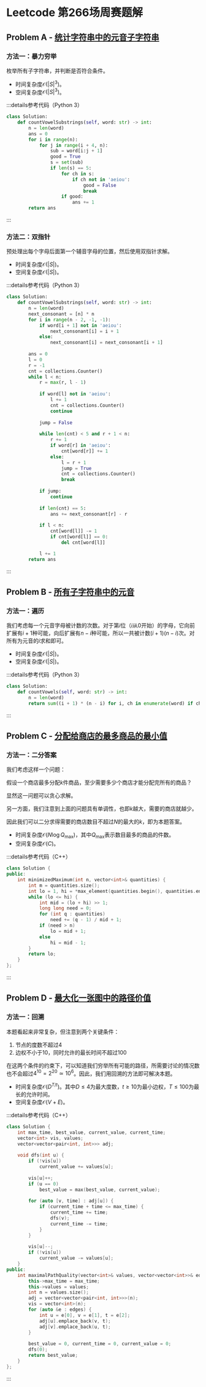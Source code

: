 # Leetcode 第266场周赛题解

## Problem A - [统计字符串中的元音子字符串](https://leetcode.cn/problems/count-vowel-substrings-of-a-string/)

### 方法一：暴力穷举

枚举所有子字符串，并判断是否符合条件。

- 时间复杂度$\mathcal{O}(|S|^3)$。
- 空间复杂度$\mathcal{O}(|S|^3)$。

:::details参考代码（Python 3）

```python
class Solution:
    def countVowelSubstrings(self, word: str) -> int:
        n = len(word)
        ans = 0
        for i in range(n):
            for j in range(i + 4, n):
                sub = word[i:j + 1]
                good = True
                s = set(sub)
                if len(s) == 5:
                    for ch in s:
                        if ch not in 'aeiou':
                            good = False
                            break
                    if good:
                        ans += 1
        return ans
```

:::

### 方法二：双指针

预处理出每个字母后面第一个辅音字母的位置，然后使用双指针求解。

- 时间复杂度$\mathcal{O}(|S|)$。
- 空间复杂度$\mathcal{O}(|S|)$。

:::details参考代码（Python 3）

```python
class Solution:
    def countVowelSubstrings(self, word: str) -> int:
        n = len(word)
        next_consonant = [n] * n
        for i in range(n - 2, -1, -1):
            if word[i + 1] not in 'aeiou':
                next_consonant[i] = i + 1
            else:
                next_consonant[i] = next_consonant[i + 1]
        
        ans = 0
        l = 0
        r = -1
        cnt = collections.Counter()
        while l < n:
            r = max(r, l - 1)
            
            if word[l] not in 'aeiou':
                l += 1
                cnt = collections.Counter()
                continue
        
            jump = False
        
            while len(cnt) < 5 and r + 1 < n:
                r += 1
                if word[r] in 'aeiou':
                    cnt[word[r]] += 1
                else:
                    l = r + 1
                    jump = True
                    cnt = collections.Counter()
                    break
                    
            if jump:
                continue
                    
            if len(cnt) == 5:
                ans += next_consonant[r] - r
            
            if l < n:
                cnt[word[l]] -= 1
                if cnt[word[l]] == 0:
                    del cnt[word[l]]

            l += 1
        return ans
```

:::

## Problem B - [所有子字符串中的元音](https://leetcode.cn/problems/vowels-of-all-substrings/)

### 方法一：遍历

我们考虑每一个元音字母被计数的次数。对于第$i$位（$i$从$0$开始）的字母，它向前扩展有$i+1$种可能，向后扩展有$n-i$种可能，所以一共被计数$(i+1)(n-i)$次。对所有为元音的$i$求和即可。

- 时间复杂度$\mathcal{O}(|S|)$。
- 空间复杂度$\mathcal{O}(|S|)$。

:::details参考代码（Python 3）

```python
class Solution:
    def countVowels(self, word: str) -> int:        
        n = len(word)
        return sum((i + 1) * (n - i) for i, ch in enumerate(word) if ch in 'aeiou')
```

:::

## Problem C - [分配给商店的最多商品的最小值](https://leetcode.cn/problems/minimized-maximum-of-products-distributed-to-any-store/)

### 方法一：二分答案

我们考虑这样一个问题：

假设一个商店最多分配$k$件商品，至少需要多少个商店才能分配完所有的商品？

显然这一问题可以贪心求解。

另一方面，我们注意到上面的问题具有单调性，也即$k$越大，需要的商店就越少。

因此我们可以二分求得需要的商店数目不超过$N$的最大的$k$，即为本题答案。

- 时间复杂度$\mathcal{O}(N\log Q_{\max})$，其中$Q_{\max}$表示数目最多的商品的件数。
- 空间复杂度$\mathcal{O}(C)$。

:::details参考代码（C++）

```cpp
class Solution {
public:
    int minimizedMaximum(int n, vector<int>& quantities) {
        int m = quantities.size();
        int lo = 1, hi = *max_element(quantities.begin(), quantities.end());
        while (lo <= hi) {
            int mid = (lo + hi) >> 1;
            long long need = 0;
            for (int q : quantities)
                need += (q - 1) / mid + 1;
            if (need > n)
                lo = mid + 1;
            else
                hi = mid - 1;
        }
        return lo;
    }
};
```

:::

## Problem D - [最大化一张图中的路径价值](https://leetcode.cn/problems/maximum-path-quality-of-a-graph/)

### 方法一：回溯

本题看起来非常复杂，但注意到两个关键条件：

1. 节点的度数不超过$4$
2. 边权不小于$10$，同时允许的最长时间不超过$100$

在这两个条件的约束下，可以知道我们穷举所有可能的路径，所需要讨论的情况数也不会超过$4^{10}=2^{20}\simeq10^6$。因此，我们用回溯的方法即可解决本题。

- 时间复杂度$\mathcal{O}(D^{T/t})$。其中$D\le4$为最大度数，$t\ge10$为最小边权，$T\le100$为最长的允许时间。
- 空间复杂度$\mathcal{O}(V+E)$。

:::details参考代码（C++）

```cpp
class Solution {
    int max_time, best_value, current_value, current_time;
    vector<int> vis, values;
    vector<vector<pair<int, int>>> adj;
    
    void dfs(int u) {
        if (!vis[u])
            current_value += values[u];
        
        vis[u]++;
        if (u == 0)
            best_value = max(best_value, current_value);
        
        for (auto [v, time] : adj[u]) {
            if (current_time + time <= max_time) {
                current_time += time;
                dfs(v);
                current_time -= time;
            }
        }
        
        vis[u]--;
        if (!vis[u]) 
            current_value -= values[u];
    }
public:
    int maximalPathQuality(vector<int>& values, vector<vector<int>>& edges, int max_time) {
        this->max_time = max_time;
        this->values = values;        
        int n = values.size();
        adj = vector<vector<pair<int, int>>>(n);
        vis = vector<int>(n);
        for (auto &e : edges) {
            int u = e[0], v = e[1], t = e[2];
            adj[u].emplace_back(v, t);
            adj[v].emplace_back(u, t);
        }
        
        best_value = 0, current_time = 0, current_value = 0;
        dfs(0);
        return best_value;
    }
};
```

:::
